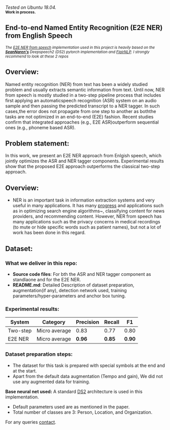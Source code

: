 *Tested on Ubuntu 18.04.* <br/>
<sub>**Work in process.<br />**</sub>

## End-to-end Named Entity Recognition (E2E NER) from English Speech

*<sub>The [E2E NER from speech]() implementation used in this project is heavily based on the **[SeanNaren's](https://github.com/SeanNaren/deepspeech.pytorch)** Deepspeech2 (DS2) pytorch implementation and [FlairNLP](https://github.com/flairNLP/flair). I strongly recommend to look at these 2 repos</sub>*

## Overview: 
Named entity recognition (NER) from text has been a widely studied problem and usually extracts semantic information from text. Until now, NER from speech is mostly studied in a two-step pipeline process that includes first applying an automaticspeech recognition (ASR) system on an audio sample and then passing the predicted transcript to a NER tagger. In such cases,the error does not propagate from one step to another as boththe tasks are not optimized in an end-to-end (E2E) fashion. Recent studies confirm that integrated approaches (e.g., E2E ASR)outperform sequential ones (e.g., phoneme based ASR). 

## Problem statement:
In this work, we present an E2E NER approach from Enlgish speech, which jointly optimizes the ASR and NER tagger components. Experimental results show that the proposed E2E approach outperforms  the  classical  two-step  approach. 

## Overview:
* NER is an important task in information extraction systems and very useful in many applications. It has many [progress](https://nlp.cs.nyu.edu/sekine/papers/li07.pdf) and applications such as in optimizing search engine algorithms~, classifying content for news providers, and recommending content. However, NER from speech has many applications such as the privacy concerns in medical recordings (to mute or hide specific words such as patient names), but not a lot of work has been done in this regard.

## Dataset: 

### What we deliver in this repo:
* **Source code files**: For bth the ASR and NER tagger component as standlaone and for the E2E NER.
* **README.md**: Detailed Description of dataset preparation, augmentation(if any), detection network used, training
parameters/hyper-parameters and anchor box tuning.

### Experimental results: <br/>
| System   | Category     | Precision | Recall | F1     |
| -------- | ------------ | --------- | ------ | ------ |
| Two-step |Micro average | 0.83      |0.77    |0.80    |
| E2E NER  |Micro average | **0.96**  |**0.85**|**0.90**|

### Dataset preparation steps:
* The dataset for this task is prepared with special symbols at the end and at the start.
* Apart from the default data augmentation (Tempo and gain), We did not use any augmented data for training. <br/>

**Base neural net used:** A standard [DS2]("https://arxiv.org/pdf/1512.02595.pdf") architecture is used in this implementation. <br/>
* Default parameters used are as mentioned in the paper.
* Total number of classes are 3: Person, Location, and Organization. 

For any queries [contact](raotnameh@gmail.com).
